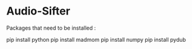 # Audio-Sifter
Packages that need to be installed :

pip install python
pip install madmom
pip install numpy
pip install pydub
